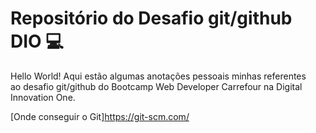# Repositório do Desafio git/github DIO :computer:

Hello World! Aqui estão algumas anotações pessoais minhas referentes  
ao desafio git/github do Bootcamp Web Developer Carrefour na Digital Innovation One.

[Onde conseguir o Git]<https://git-scm.com/>